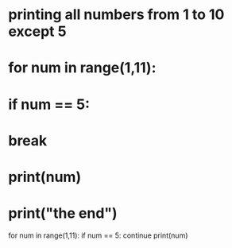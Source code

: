 # printing all numbers from 1 to 10 except 5

# for num in range(1,11):
#     if num == 5:
#         break
#     print(num)
# print("the end")




for num in range(1,11):
    if num == 5:
        continue
    print(num)